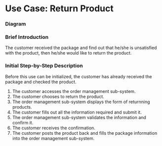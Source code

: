 # Use Case: Return Product


### Diagram


### Brief Introduction
The customer received the package and find out that he/she is unsatisfied with the product, then he/she would like to return the product.


### Initial Step-by-Step Description
Before this use can be initialized, the customer has already received the package and checked the product.


1. The customer accesses the order management sub-system. 
2. The customer chooses to return the product. 
3. The order management sub-system displays the form of returnning products. 
4. The customer fills out all the information required and submit it. 
5. The order management sub-system validates the information and confirm it. 
6. The customer receives the confirmation. 
7. The customer posts the product back and fills the package information into the order management sub-system.  
